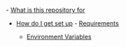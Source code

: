 <fold text='unordered list: - [What is this reposi...bles)'>- [What is this repository for](#what-is-this-repository-for)
- [How do I get set up](#how-do-i-get-set-up)
  <fold text='unordered list:   - [Requirements](#re...bles)'>  - [Requirements](#requirements)
    - [Environment Variables](#environment-variables)</fold></fold>